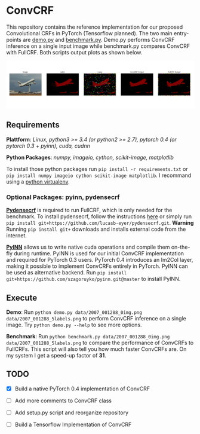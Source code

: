 ConvCRF
========
This repository contains the reference implementation for our proposed Convolutional CRFs in PyTorch (Tensorflow planned). The two main entry-points are [demo.py](demo.py) and [benchmark.py](benchmark.py). Demo.py performs ConvCRF inference on a single input image while benchmark.py compares ConvCRF with FullCRF. Both scripts output plots as shown below.

![Example Output](data/output/Res2.png)

Requirements
-------------

**Plattform**: *Linux, python3 >= 3.4 (or python2 >= 2.7), pytorch 0.4 (or pytorch 0.3 + pyinn), cuda, cudnn*

**Python Packages**: *numpy, imageio, cython, scikit-image, matplotlib*

To install those python packages run `pip install -r requirements.txt` or `pip install numpy imageio cython scikit-image matplotlib`. I recommand using a [python virtualenv][1].

### Optional Packages: pyinn, pydensecrf

[**Pydensecrf**][2] is required to run FullCRF, which is only needed for the benchmark. To install pydensecrf, follow the instructions [here][2] or simply run `pip install git+https://github.com/lucasb-eyer/pydensecrf.git`. **Warning** Running `pip install git+` downloads and installs external code from the internet.

[**PyINN**][3] allows us to write native cuda operations and compile them on-the-fly during runtime. PyINN is used for our initial ConvCRF implementation and required for PyTorch 0.3 users. PyTorch 0.4 introduces an Im2Col layer, making it possible to implement ConvCRFs entirely in PyTorch. PyINN can be used as alternative backend. Run `pip install git+https://github.com/szagoruyko/pyinn.git@master` to install PyINN.


Execute
--------

**Demo**: Run `python demo.py data/2007_001288_0img.png data/2007_001288_5labels.png` to perform ConvCRF inference on a single image. Try `python demo.py --help` to see more options.

**Benchmark**: Run `python benchmark.py data/2007_001288_0img.png data/2007_001288_5labels.png` to compare the performance of ConvCRFs to FullCRFs. This script will also tell you how much faster ConvCRFs are. On my system I get a speed-up factor of **31**.

TODO
-----

- [x] Build a native PyTorch 0.4 implementation of ConvCRF
- [ ] Add more comments to ConvCRF class
- [ ] Add setup.py script and reorganize repository
- [ ] Build a Tensorflow Implementation of ConvCRF



[1]: https://virtualenvwrapper.readthedocs.io/en/latest/
[2]: https://github.com/lucasb-eyer/pydensecrf
[3]: https://github.com/szagoruyko/pyinn
